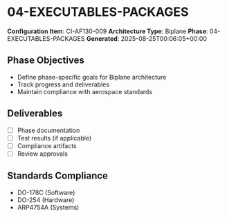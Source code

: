 # 04-EXECUTABLES-PACKAGES

**Configuration Item**: CI-AF130-009
**Architecture Type**: Biplane
**Phase**: 04-EXECUTABLES-PACKAGES
**Generated**: 2025-08-25T00:06:05+00:00

## Phase Objectives
- Define phase-specific goals for Biplane architecture
- Track progress and deliverables
- Maintain compliance with aerospace standards

## Deliverables
- [ ] Phase documentation
- [ ] Test results (if applicable)
- [ ] Compliance artifacts
- [ ] Review approvals

## Standards Compliance
- DO-178C (Software)
- DO-254 (Hardware)
- ARP4754A (Systems)
